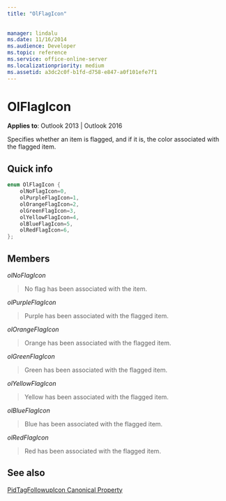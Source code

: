 ```yaml
---
title: "OlFlagIcon"
 
 
manager: lindalu
ms.date: 11/16/2014
ms.audience: Developer
ms.topic: reference
ms.service: office-online-server
ms.localizationpriority: medium
ms.assetid: a3dc2c0f-b1fd-d758-e847-a0f101efe7f1
---
```


# OlFlagIcon

  
  
**Applies to**: Outlook 2013 | Outlook 2016 
  
Specifies whether an item is flagged, and if it is, the color associated with the flagged item.
  
## Quick info

```cpp
enum OlFlagIcon { 
    olNoFlagIcon=0, 
    olPurpleFlagIcon=1, 
    olOrangeFlagIcon=2, 
    olGreenFlagIcon=3, 
    olYellowFlagIcon=4, 
    olBlueFlagIcon=5, 
    olRedFlagIcon=6, 
}; 

```

## Members

 _olNoFlagIcon_
  
> No flag has been associated with the item.
    
 _olPurpleFlagIcon_
  
> Purple has been associated with the flagged item.
    
 _olOrangeFlagIcon_
  
> Orange has been associated with the flagged item.
    
 _olGreenFlagIcon_
  
> Green has been associated with the flagged item.
    
 _olYellowFlagIcon_
  
> Yellow has been associated with the flagged item.
    
 _olBlueFlagIcon_
  
> Blue has been associated with the flagged item.
    
 _olRedFlagIcon_
  
> Red has been associated with the flagged item.
    
## See also



[PidTagFollowupIcon Canonical Property](pidtagfollowupicon-canonical-property.md)

